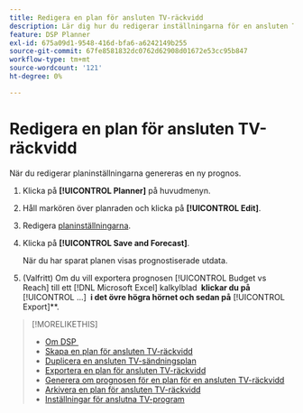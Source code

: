 ```yaml
---
title: Redigera en plan för ansluten TV-räckvidd
description: Lär dig hur du redigerar inställningarna för en ansluten TV-räckvidd.
feature: DSP Planner
exl-id: 675a09d1-9548-416d-bfa6-a6242149b255
source-git-commit: 67fe8581832dc0762d62908d01672e53cc95b847
workflow-type: tm+mt
source-wordcount: '121'
ht-degree: 0%

---
```


# Redigera en plan för ansluten TV-räckvidd

När du redigerar planinställningarna genereras en ny prognos.

1. Klicka på **[!UICONTROL Planner]** på huvudmenyn.

1. Håll markören över planraden och klicka på **[!UICONTROL Edit]**.

1. Redigera [planinställningarna](planner-settings.md).

1. Klicka på **[!UICONTROL Save and Forecast]**.

   När du har sparat planen visas prognostiserade utdata.

1. (Valfritt) Om du vill exportera prognosen [!UICONTROL Budget vs Reach] till ett [!DNL Microsoft Excel] kalkylblad **&#x200B; klickar du på &#x200B;** [!UICONTROL ...] **&#x200B; i det övre högra hörnet och sedan på &#x200B;** [!UICONTROL Export]**.

>[!MORELIKETHIS]
>
>* [Om DSP &#x200B;](planner-about.md)
>* [Skapa en plan för ansluten TV-räckvidd](planner-create.md)
>* [Duplicera en ansluten TV-sändningsplan](planner-duplicate.md)
>* [Exportera en plan för ansluten TV-räckvidd](planner-export.md)
>* [Generera om prognosen för en plan för en ansluten TV-räckvidd](planner-forecast.md)
>* [Arkivera en plan för ansluten TV-räckvidd](planner-archive.md)
>* [Inställningar för anslutna TV-program &#x200B;](planner-settings.md)
